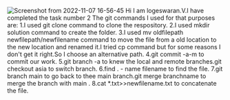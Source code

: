 ![Screenshot from 2022-11-07 16-56-45](https://user-images.githubusercontent.com/117280817/200308219-87fc4f31-ea8f-4212-891f-087b0d71fa45.png)
Hi I am logeswaran.V.I have completed the task number 2
The git commands I used for that purposes are:
     1.I used git clone command to clone the respository.
     2.I used mkdir solution command to create the folder.
     3.I used mv oldfilepath newfilepath/newfilename command to move the file from a old location to the new location and renamed it.I tried cp command but for some reasons I don't get it right.So I choose an alternative path.
     4.git commit -a-m to commit our work.
     5.git branch -a to knew the local and remote branches.git checkout asia to switch branch.
     6.find . - name filename to find the file.
     7.git branch main to go back to thee main branch.git merge branchname to merge the branch with main .
     8.cat *.txt>>newfilename.txt to concatenate the file.
   

